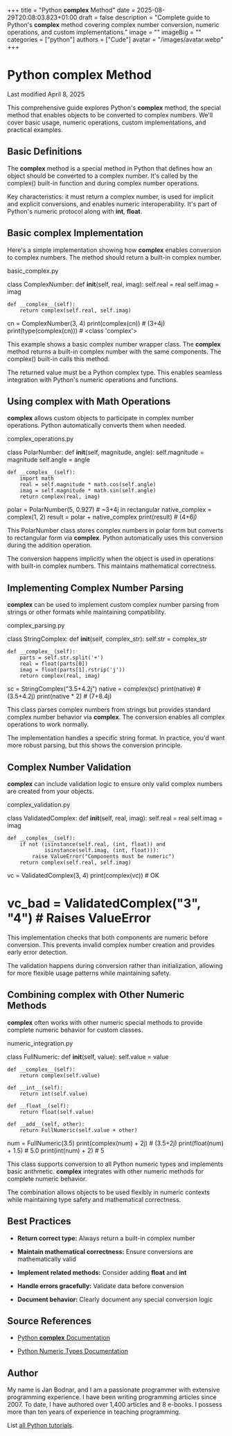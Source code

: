 +++
title = "Python __complex__ Method"
date = 2025-08-29T20:08:03.823+01:00
draft = false
description = "Complete guide to Python's __complex__ method covering complex number conversion, numeric operations, and custom implementations."
image = ""
imageBig = ""
categories = ["python"]
authors = ["Cude"]
avatar = "/images/avatar.webp"
+++

# Python __complex__ Method

Last modified April 8, 2025

This comprehensive guide explores Python's __complex__ method, the
special method that enables objects to be converted to complex numbers. We'll
cover basic usage, numeric operations, custom implementations, and practical
examples.

## Basic Definitions

The __complex__ method is a special method in Python that defines
how an object should be converted to a complex number. It's called by the
complex() built-in function and during complex number operations.

Key characteristics: it must return a complex number, is used for implicit and
explicit conversions, and enables numeric interoperability. It's part of
Python's numeric protocol along with __int__, __float__.

## Basic __complex__ Implementation

Here's a simple implementation showing how __complex__ enables
conversion to complex numbers. The method should return a built-in complex
number.

basic_complex.py
  

class ComplexNumber:
    def __init__(self, real, imag):
        self.real = real
        self.imag = imag
    
    def __complex__(self):
        return complex(self.real, self.imag)

cn = ComplexNumber(3, 4)
print(complex(cn))  # (3+4j)
print(type(complex(cn)))  # &lt;class 'complex'&gt;

This example shows a basic complex number wrapper class. The __complex__
method returns a built-in complex number with the same components. The
complex() built-in calls this method.

The returned value must be a Python complex type. This enables
seamless integration with Python's numeric operations and functions.

## Using __complex__ with Math Operations

__complex__ allows custom objects to participate in complex number
operations. Python automatically converts them when needed.

complex_operations.py
  

class PolarNumber:
    def __init__(self, magnitude, angle):
        self.magnitude = magnitude
        self.angle = angle
    
    def __complex__(self):
        import math
        real = self.magnitude * math.cos(self.angle)
        imag = self.magnitude * math.sin(self.angle)
        return complex(real, imag)

polar = PolarNumber(5, 0.927)  # ~3+4j in rectangular
native_complex = complex(1, 2)
result = polar + native_complex
print(result)  # (4+6j)

This PolarNumber class stores complex numbers in polar form but converts to
rectangular form via __complex__. Python automatically uses this
conversion during the addition operation.

The conversion happens implicitly when the object is used in operations with
built-in complex numbers. This maintains mathematical correctness.

## Implementing Complex Number Parsing

__complex__ can be used to implement custom complex number parsing
from strings or other formats while maintaining compatibility.

complex_parsing.py
  

class StringComplex:
    def __init__(self, complex_str):
        self.str = complex_str
    
    def __complex__(self):
        parts = self.str.split('+')
        real = float(parts[0])
        imag = float(parts[1].rstrip('j'))
        return complex(real, imag)

sc = StringComplex("3.5+4.2j")
native = complex(sc)
print(native)  # (3.5+4.2j)
print(native * 2)  # (7+8.4j)

This class parses complex numbers from strings but provides standard complex
number behavior via __complex__. The conversion enables all complex
operations to work normally.

The implementation handles a specific string format. In practice, you'd want
more robust parsing, but this shows the conversion principle.

## Complex Number Validation

__complex__ can include validation logic to ensure only valid
complex numbers are created from your objects.

complex_validation.py
  

class ValidatedComplex:
    def __init__(self, real, imag):
        self.real = real
        self.imag = imag
    
    def __complex__(self):
        if not (isinstance(self.real, (int, float)) and 
                isinstance(self.imag, (int, float))):
            raise ValueError("Components must be numeric")
        return complex(self.real, self.imag)

vc = ValidatedComplex(3, 4)
print(complex(vc))  # OK
# vc_bad = ValidatedComplex("3", "4")  # Raises ValueError

This implementation checks that both components are numeric before conversion.
This prevents invalid complex number creation and provides early error detection.

The validation happens during conversion rather than initialization, allowing
for more flexible usage patterns while maintaining safety.

## Combining __complex__ with Other Numeric Methods

__complex__ often works with other numeric special methods to
provide complete numeric behavior for custom classes.

numeric_integration.py
  

class FullNumeric:
    def __init__(self, value):
        self.value = value
    
    def __complex__(self):
        return complex(self.value)
    
    def __int__(self):
        return int(self.value)
    
    def __float__(self):
        return float(self.value)
    
    def __add__(self, other):
        return FullNumeric(self.value + other)

num = FullNumeric(3.5)
print(complex(num) + 2j)  # (3.5+2j)
print(float(num) + 1.5)   # 5.0
print(int(num) + 2)       # 5

This class supports conversion to all Python numeric types and implements basic
arithmetic. __complex__ integrates with other numeric methods for
complete numeric behavior.

The combination allows objects to be used flexibly in numeric contexts while
maintaining type safety and mathematical correctness.

## Best Practices

- **Return correct type:** Always return a built-in complex number

- **Maintain mathematical correctness:** Ensure conversions are mathematically valid

- **Implement related methods:** Consider adding __float__ and __int__

- **Handle errors gracefully:** Validate data before conversion

- **Document behavior:** Clearly document any special conversion logic

## Source References

- [Python __complex__ Documentation](https://docs.python.org/3/reference/datamodel.html#object.__complex__)

- [Python Numeric Types Documentation](https://docs.python.org/3/library/stdtypes.html#numeric-types-int-float-complex)

## Author

My name is Jan Bodnar, and I am a passionate programmer with extensive
programming experience. I have been writing programming articles since 2007.
To date, I have authored over 1,400 articles and 8 e-books. I possess more
than ten years of experience in teaching programming.

List [all Python tutorials](/python/).